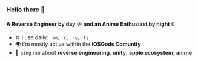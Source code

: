 ### Hello there 👋

#### A Reverse Engineer by day ☼ and an Anime Enthusiast by night ☾

- ⚙️ I use daily: `.mm`, `.c`, `.rs`, `.ts`
- 🌍 I'm mostly active within the **iOSGods Comunity**
- 💬 `ping` me about **reverse engineering**, **unity**, **apple ecosystem**, **anime**
<br>


